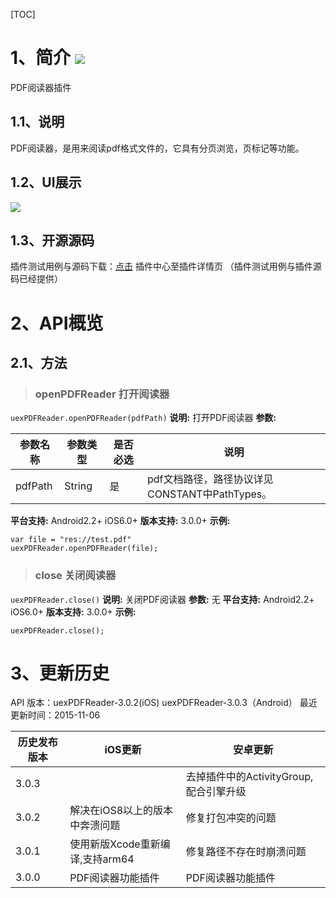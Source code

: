 [TOC]
# 1、简介 [![](http://appcan-download.oss-cn-beijing.aliyuncs.com/%E5%85%AC%E6%B5%8B%2Fgf.png)]()
PDF阅读器插件
## 1.1、说明 
 PDF阅读器，是用来阅读pdf格式文件的，它具有分页浏览，页标记等功能。

## 1.2、UI展示

 ![](http://newdocx.appcan.cn/docximg/132803h2015d6t16c.png)
## 1.3、开源源码
插件测试用例与源码下载：[点击](http://plugin.appcan.cn/details.html?id=181_index) 插件中心至插件详情页 （插件测试用例与插件源码已经提供）

# 2、API概览

## 2.1、方法

> ### openPDFReader 打开阅读器

`uexPDFReader.openPDFReader(pdfPath)`
**说明:**
打开PDF阅读器
**参数:**

|  参数名称 | 参数类型  | 是否必选  |  说明 |
| ------------ | ------------ | ------------ | ------------ |
| pdfPath | String | 是 | pdf文档路径，路径协议详见CONSTANT中PathTypes。 |

**平台支持:**
Android2.2+
iOS6.0+
**版本支持:**
3.0.0+
**示例:**

```
var file = "res://test.pdf"
uexPDFReader.openPDFReader(file);
```
> ### close 关闭阅读器

`uexPDFReader.close()`
**说明:**
关闭PDF阅读器
**参数:**
  无
**平台支持:**
Android2.2+
iOS6.0+
**版本支持:**
3.0.0+
**示例:**

```
uexPDFReader.close();
```
# 3、更新历史
API 版本：uexPDFReader-3.0.2(iOS) uexPDFReader-3.0.3（Android）
最近更新时间：2015-11-06

|  历史发布版本 | iOS更新  | 安卓更新  |
| ------------ | ------------ | ------------ |
| 3.0.3  |  | 去掉插件中的ActivityGroup,配合引擎升级 |
| 3.0.2  |  解决在iOS8以上的版本中奔溃问题 | 修复打包冲突的问题 |
| 3.0.1  | 使用新版Xcode重新编译,支持arm64  | 修复路径不存在时崩溃问题|
| 3.0.0  | PDF阅读器功能插件  | PDF阅读器功能插件|
 
